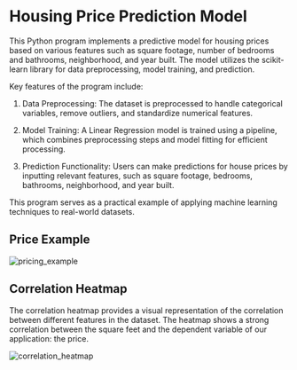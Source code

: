 # Housing Price Prediction Model


This Python program implements a predictive model for housing prices based on various features such as square footage, number of bedrooms and bathrooms, neighborhood, and year built. The model utilizes the scikit-learn library for data preprocessing, model training, and prediction. 


Key features of the program include:

1. Data Preprocessing: The dataset is preprocessed to handle categorical variables, remove outliers, and standardize numerical features.

2. Model Training: A Linear Regression model is trained using a pipeline, which combines preprocessing steps and model fitting for efficient processing.

3. Prediction Functionality: Users can make predictions for house prices by inputting relevant features, such as square footage, bedrooms, bathrooms, neighborhood, and year built.

This program serves as a practical example of applying machine learning techniques to real-world datasets.

## Price Example
![pricing_example](https://i.imgur.com/0lr4DZQ.png)

## Correlation Heatmap
The correlation heatmap provides a visual representation of the correlation between different features in the dataset. The heatmap shows a strong correlation between the square feet and the dependent variable of our application: the price.

![correlation_heatmap](https://i.imgur.com/WKcIfzJ.png)
